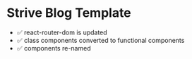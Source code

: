 # Strive Blog Template

- ✅ react-router-dom is updated
- ✅ class components converted to functional components
- ✅ components re-named
